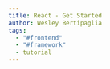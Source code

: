 ```yaml
---
title: React - Get Started
author: Wesley Bertipaglia
tags:
  - "#frontend"
  - "#framework"
  - tutorial
---
```

